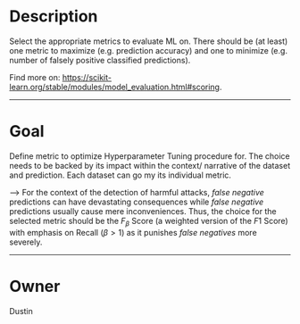# Description

Select the appropriate metrics to evaluate ML on.
There should be (at least) one metric to maximize (e.g. prediction
accuracy) and one to minimize (e.g. number of falsely
positive classified predictions).

Find more on: https://scikit-learn.org/stable/modules/model_evaluation.html#scoring.

---

# Goal

Define metric to optimize Hyperparameter Tuning procedure for.
The choice needs to be backed by its impact within the context/
narrative of the dataset and prediction.
Each dataset can go my its individual metric.

--> For the context of the detection of harmful attacks, *false negative*
predictions can have devastating consequences while *false negative*
predictions usually cause mere inconveniences.  Thus, the choice for
the selected metric should be the $F_\beta$ Score (a weighted version
of the $F1$ Score) with emphasis on Recall ($\beta > 1$) as it punishes
*false negatives* more severely.

---

# Owner

Dustin
